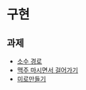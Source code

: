 # 구현

## 과제
- [소수 경로](https://www.acmicpc.net/problem/1963)
- [맥주 마시면서 걸어가기](https://www.acmicpc.net/problem/9205)
- [미로만들기](https://www.acmicpc.net/problem/2665)
